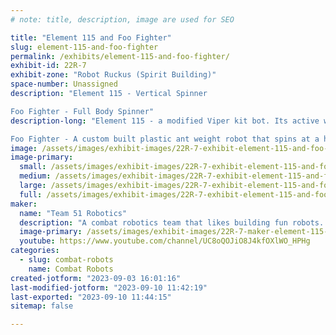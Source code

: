 ```yaml
---
# note: title, description, image are used for SEO

title: "Element 115 and Foo Fighter"
slug: element-115-and-foo-fighter
permalink: /exhibits/element-115-and-foo-fighter/
exhibit-id: 22R-7
exhibit-zone: "Robot Ruckus (Spirit Building)"
space-number: Unassigned
description: "Element 115 - Vertical Spinner

Foo Fighter - Full Body Spinner"
description-long: "Element 115 - a modified Viper kit bot. Its active weapon is a vertical spinner. 

Foo Fighter - A custom built plastic ant weight robot that spins at a high rate of speed. "
image: /assets/images/exhibit-images/22R-7-exhibit-element-115-and-foo-fighter-43-team-51-new-logo-7555-large.jpg
image-primary: 
  small: /assets/images/exhibit-images/22R-7-exhibit-element-115-and-foo-fighter-43-team-51-new-logo-7555-small.jpg
  medium: /assets/images/exhibit-images/22R-7-exhibit-element-115-and-foo-fighter-43-team-51-new-logo-7555-medium.jpg
  large: /assets/images/exhibit-images/22R-7-exhibit-element-115-and-foo-fighter-43-team-51-new-logo-7555-large.jpg
  full: /assets/images/exhibit-images/22R-7-exhibit-element-115-and-foo-fighter-43-team-51-new-logo-7555-full.jpg
maker: 
  name: "Team 51 Robotics"
  description: "A combat robotics team that likes building fun robots. We currently have two robots so far, Element 115, a one pound modified Viper Kit, and Foo Fighter, a custom made plastic-antweight psuedo-meltybrain. "
  image-primary: /assets/images/exhibit-images/22R-7-maker-element-115-and-foo-fighter-team-51-new-logo-medium.jpg
  youtube: https://www.youtube.com/channel/UC8oQOJiO8J4kfOXlWO_HPHg
categories: 
  - slug: combat-robots
    name: Combat Robots
created-jotform: "2023-09-03 16:01:16"
last-modified-jotform: "2023-09-10 11:42:19"
last-exported: "2023-09-10 11:44:15"
sitemap: false

---
```

